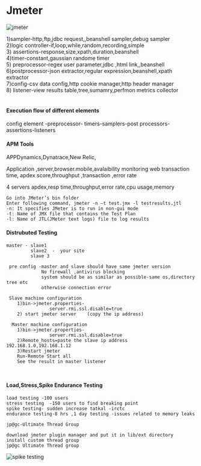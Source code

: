 # Jmeter
![jmeter](https://user-images.githubusercontent.com/24494133/42121906-0ef6e378-7c56-11e8-80ef-b28dc22c618a.png)



1)sampler-http,ftp,jdbc request,,beanshell sampler,debug sampler</br>
2)logic controller-if,loop,while,random,recording,simple</br>
3) assertions-response,size,xpath,duration,beanshell</br>
4)timer-constant,gaussian randome timer</br>
5) preprocessor-regex user parameter,jdbc ,html link,,beanshell
6)postprocessor-json extractor,regular expression,beanshell,xpath extractor</br>
7)config-csv data config,http cookie manager,http header manager</br>
8) listener-view results table,tree,sumamry,perfmon metrics collector</br>
</br>
#### Execution flow of different elements
config element -preprocessor- timers-samplers-post processors-assertions-listeners

#### APM Tools
APPDynamics,Dynatrace,New Relic,

Application ,server,browser.mobile,avalaibility monitoring
web transaction time, apdex score,throughput ,transaction ,error rate

4 servers 
apdex,resp time,throughput,error rate,cpu usage,memory
```
Go into JMeter’s bin folder
Enter following command, jmeter -n –t test.jmx -l testresults.jtl
-n: It specifies JMeter is to run in non-gui mode
-t: Name of JMX file that contains the Test Plan
-l: Name of JTL(JMeter text logs) file to log results
```

#### Distrubuted Testing
```
master - slave1 
         slave2  -  your site 
         slave 3 
 
 pre config -master and slave should have same jmeter version
             No firewall ,antivirus blocking
             system should be as similar as possible-same os,directory tree etc
             otherwise connection error
 
 Slave machine configuration
    1)bin->jmeter.properties- 
                server.rmi.ssl.disable=true 
    2) start jmeter server    (copy the ip address)       
  
  Master machine configuration
    1)bin->jmeter.properties- 
                server.rmi.ssl.disable=true 
    2)Remote_hosts=paste the slave ip address  192.168.1.0,192.168.1.12
    3)Restart jmeter
    Run-Remote Start all
    See the result in master listener
    
    
 ```
  #### Load,Stress,Spike Endurance Testing              
 ```
load testing -100 users
stress testing  -150 users to find breaking point
spike testing- sudden increase tatkal -irctc
endurance testing-8 hrs ,1 day testing -issues related to memory leaks

jp@gc-Ultimate Thread Group

download jmeter plugin manager and put it in lib/ext directory
install custom thread group
jp@gc Ultimate Thread group
 ```
![spike testing](https://user-images.githubusercontent.com/24494133/89702423-ce543600-d95e-11ea-81df-6680702459c4.PNG)

